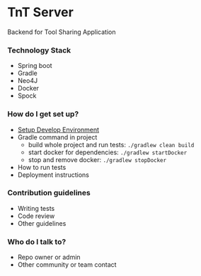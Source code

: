 # TnT Server #

Backend for Tool Sharing Application

### Technology Stack ###

* Spring boot
* Gradle
* Neo4J
* Docker
* Spock

### How do I get set up? ###

* [Setup Develop Environment](https://bitbucket.org/tntowners/tntserver/wiki/Develop%20Environment%20Setup)
* Gradle command in project
    * build whole project and run tests: `./gradlew clean build`
    * start docker for dependencies: `./gradlew startDocker`
    * stop and remove docker: `./gradlew stopDocker`
* How to run tests
* Deployment instructions

### Contribution guidelines ###

* Writing tests
* Code review
* Other guidelines

### Who do I talk to? ###

* Repo owner or admin
* Other community or team contact